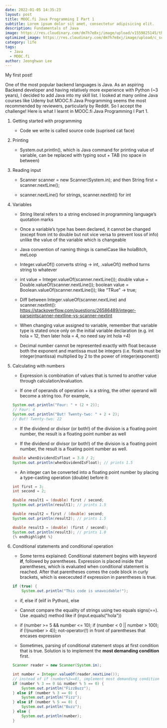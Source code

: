 ```yaml
---
date: 2022-01-05 14:35:23
layout: post
title: MOOC.fi Java Programming I Part 1
subtitle: Lorem ipsum dolor sit amet, consectetur adipisicing elit.
description: Fundamentals of Java
image: https://res.cloudinary.com/dm7h7e8xj/image/upload/v1559825145/theme16_o0seet.jpg
optimized_image: https://res.cloudinary.com/dm7h7e8xj/image/upload/c_scale,w_380/v1559825145/theme16_o0seet.jpg
category: life
tags:
  - Java
  - MOOC.fi
author: Jeonghwan Lee
---
```


My first post! 

One of the most popular backend languages is Java. As an aspiring Backend developer and having relatively more experience with Python (~3 years), I decided to add Java into my skill list. I looked at many online Java courses like Udemy but MOOC.fi Java Programming seems the most recommended by reviewers, particularly by Reddit. So I accept the challenge! Here is what I learnt in MOOC.fi Java Programming I Part 1. 

1. Getting started with programming
    * Code we write is called source code (suprised cat face)

2. Printing
    * System.out.println(), which is Java command for printing value of variable, can be replaced with typing sout + TAB (no space in between)

3. Reading input
    * Scanner scanner = new Scanner(System.in); and then String first = scanner.nextLine();

    * scanner.nextLine() for strings, scanner.nextInt() for int

4. Variables
    * String literal refers to a string enclosed in programming language’s quotation marks

    * Once a variable’s type has been declared, it cannot be changed (except from int to double but not vice versa to prevent loss of info) unlike the value of the variable which is changeable

    * Java convention of naming things is camelCase like holaBitch, meLoop

    * Integer.valueOf() converts string -> int, .valueOf() method turns string to whatever

    * int value = Integer.valueOf(scanner.nextLine());
    double value = Double.valueOf(scanner.nextLine());
    boolean value = Boolean.valueOf(scanner.nextLine()); like “TRue” -> true;

    * Diff between Integer.valueOf(scanner.nextLine) and scanner.nextInt(): https://stackoverflow.com/questions/26586489/integer-parseintscanner-nextline-vs-scanner-nextint

    * When changing value assigned to variable, remember that variable type is stated once only on the initial variable declaration (e.g. int hola = 12, then later hola = 4, no need say int hola =4) 

    * Decimal number cannot be represented exactly with float because both the exponent and mantissa must be integers (i.e. floats must be integer(mantissa) multiplied by 2 to the power of integer(exponent))

5. Calculating with numbers
    * Expression is combination of values that is turned to another value through calculation/evaluation.

    * If one of operands of operation + is a string, the other operand will become a string too. For example, 

    ```java
    System.out.println("Four: " + (2 + 2)); 
    // Four: 4
    System.out.println("But! Twenty-two: " + 2 + 2);
    // But! Twenty-two: 22
    ```

    * If the dividend or divisor (or both!) of the division is a floating point number, the result is a floating point number as well

    * If the dividend or divisor (or both!) of the division is a floating point number, the result is a floating point number as well.

    ```java
    double whenDividendIsFloat = 3.0 / 2;
    System.out.println(whenDividendIsFloat); // prints 1.5
    ```
    
    * An integer can be converted into a floating point number by placing a type-casting operation (double) before it:

    ```java
    int first = 3;
    int second = 2;

    double result1 = (double) first / second;
    System.out.println(result1); // prints 1.5

    double result2 = first / (double) second;
    System.out.println(result2); // prints 1.5

    double result3 = (double) (first / second);
    System.out.println(result3); // prints 1.0
    {% endhighlight %}
    ```

6. Conditional statements and conditional operation
    * Some terms explained: Conditional statement begins with keyword **if**, followed by parentheses. Expression is placed inside that parentheses, which is evaluated when conditional statement is reached. After that parentheses comes the code block in curly brackets, which is exececuted if expression in parentheses is true.

    ```java
    if (true) {
        System.out.println("This code is unavoidable!");
    ```

    * if, else if (elif in Python), else

    * Cannot compare the equality of strings using two equals signs(==). Use .equals() method like if (input.equals("hola"))

    * if (number >= 5 && number <= 10); if (number < 0 || number > 100); if (!(number > 4)); not-operator(!) in front of parentheses that encases expression 

    * Sometimes, parsing of conditional statement stops at first condition that is true. Solution is to implement the **most demanding condition** first.

    ```java
    Scanner reader = new Scanner(System.in);

    int number = Integer.valueOf(reader.nextLine());
    // instead of if (number%3==0), implement most demanding condition first to avoid stop of parsing
    if (number % 3 == 0 && number % 5 == 0) {
        System.out.println("FizzBuzz");
    } else if (number % 3 == 0) {
        System.out.println("Fizz");
    } else if (number % 5 == 0) {
        System.out.println("Buzz");
    } else {
        System.out.println(number);
    }
    ```










